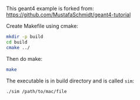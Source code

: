 This geant4 example is forked from: https://github.com/MustafaSchmidt/geant4-tutorial

Create Makefile using cmake:
```bash
mkdir -p build
cd build
cmake ../
```

Then do make:
```bash
make
```

The executable is in build directory and is called `sim`:
```bash
./sim /path/to/mac/file
```
